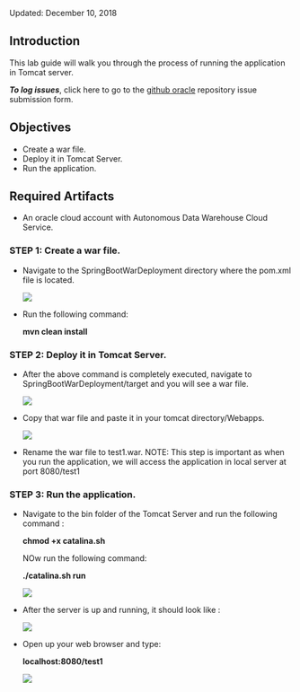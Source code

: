 Updated: December 10, 2018

## Introduction

This lab guide will walk you through the process of running the application in Tomcat server.

**_To log issues_**, click here to go to the [github oracle](https://github.com/oracle/learning-library/issues/new) repository issue submission form.

## Objectives

- Create a war file.
- Deploy it in Tomcat Server.
- Run the application.

## Required Artifacts

- An oracle cloud account with Autonomous Data Warehouse Cloud Service.

### **STEP 1**: Create a war file.  
    
- Navigate to the SpringBootWarDeployment directory where the pom.xml file is located.

    ![](images/SpringbootWebApp/apploc.png)

- Run the following command:

    **mvn clean install**

### **STEP 2**: Deploy it in Tomcat Server. 
 
- After the above command is completely executed, navigate to SpringBootWarDeployment/target and you will see a war file.
    
    ![](images/SpringbootWebApp/target.png)

- Copy that war file and paste it in your tomcat directory/Webapps.

    ![](images/SpringbootWebApp/webapp.png)

- Rename the war file to test1.war. 
  NOTE: This step is important as when you run the application, we will access the application in local server at port 8080/test1


### **STEP 3**: Run the application.

- Navigate to the bin folder of the Tomcat Server and run the following command :

    **chmod +x catalina.sh**

    NOw run the following command: 
    
    **./catalina.sh run**

    ![](images/SpringbootWebApp/bin.png)
    

- After the server is up and running, it should look like :

    ![](images/SpringbootWebApp/serverup.png)
    
- Open up your web browser and type:

    **localhost:8080/test1**

    ![](images/SpringbootWebApp/connected.png)
